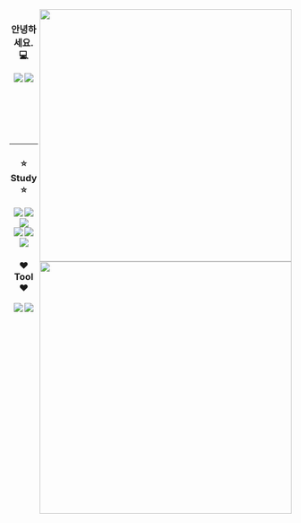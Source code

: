 
<img width="450" align="right" src="https://github-readme-stats.vercel.app/api?username=JeonJungyu-1&count_private=false&custom_title=JeonJungyu's%20github&theme=onedark" />

<div align="center" >
    
### 안녕하세요. :computer:
  
  <img src="https://hits.seeyoufarm.com/api/count/incr/badge.svg?url=https%3A%2F%2Fgithub.com%2FJeonJungyu-1&count_bg=%2379C83D&title_bg=%23555555&icon=&icon_color=%23E7E7E7&title=hits&edge_flat=false" />
  
  <img src="http://mazassumnida.wtf/api/mini/generate_badge?boj=rhkwk132"/>    
  
##
  
<br>
  
##
<br>
  
</div>

<hr>

    
  
  <img align="right" width="450" src="https://github-readme-stats.vercel.app/api/top-langs/?username=JeonJungyu-1&theme=onedark&layout=compact&exclude_repo=baseballGameWeb,study_html-css-javascript,springProject" />
  
  <div align="center">
  
  ### :star: Study :star:
  
  <img src="https://img.shields.io/badge/HTML5-E34F26?style=for-the-badge&logo=HTML5&logoColor=white">
  <img src="https://img.shields.io/badge/CSS3-1572B6?style=for-the-badge&logo=CSS3&logoColor=white">
  <img src="https://img.shields.io/badge/JavaScript-F7DF1E?style=for-the-badge&logo=JavaScript&logoColor=white">
    <br>
  <img src="https://img.shields.io/badge/TypeScript-3178C6?style=for-the-badge&logo=TypeScript&logoColor=white">
  <img src="https://img.shields.io/badge/React-61DAFB?style=for-the-badge&logo=React&logoColor=white">
  <img src="https://img.shields.io/badge/java-007396?style=for-the-badge&logo=java&logoColor=white"> 
  
  ### :heart: Tool :heart:
  
  <img src="https://img.shields.io/badge/VisualStudioCode-007ACC?style=for-the-badge&logo=VisualStudioCode&logoColor=white">
  <img src="https://img.shields.io/badge/Git-F05032?style=for-the-badge&logo=Git&logoColor=white">

 </div>
 


<!--
**JeonJungyu-1/JeonJungyu-1** is a ✨ _special_ ✨ repository because its `README.md` (this file) appears on your GitHub profile.

Here are some ideas to get you started:

- 🔭 I’m currently working on ...
- 🌱 I’m currently learning ...
- 👯 I’m looking to collaborate on ...
- 🤔 I’m looking for help with ...
- 💬 Ask me about ...
- 📫 How to reach me: ...
- 😄 Pronouns: ...
- ⚡ Fun fact: ...

[![github stats](https://github-readme-stats.vercel.app/api?username=JeonJungyu-1&count_private=false&custom_title=JeonJungyu's%20github&theme=onedark)](https://github.com/anuraghazra/github-readme-stats) 

 [![Hits Badge](https://hits.seeyoufarm.com/api/count/incr/badge.svg?url=https%3A%2F%2Fgithub.com%2FJeonJungyu-1&count_bg=%2379C83D&title_bg=%23555555&icon=&icon_color=%23E7E7E7&title=hits&edge_flat=false)](https://hits.seeyoufarm.com) 

 [![Top Langs](https://github-readme-stats.vercel.app/api/top-langs/?username=JeonJungyu-1&theme=onedark&layout=compact&exclude_repo=baseballGameWeb,study_html-css-javascript,springProject))](https://github.com/anuraghazra/github-readme-stats)
-->
